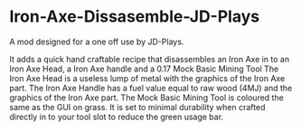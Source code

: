 # Iron-Axe-Dissasemble-JD-Plays


A mod designed for a one off use by JD-Plays.

It adds a quick hand craftable recipe that disassembles an Iron Axe in to an Iron Axe Head, a Iron Axe handle and a 0.17 Mock Basic Mining Tool
The Iron Axe Head is a useless lump of metal with the graphics of the Iron Axe part.
The Iron Axe Handle has a fuel value equal to raw wood (4MJ) and the graphics of the Iron Axe part.
The Mock Basic Mining Tool is coloured the same as the GUI on grass. It is set to minimal durability when crafted directly in to your tool slot to reduce the green usage bar.